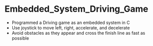 Embedded_System_Driving_Game
============================
- Programmed a Driving game as an embedded system in C
- Use joystick to move left, right, accelerate, and decelerate
- Avoid obstacles as they appear and cross the finish line as fast as possible
